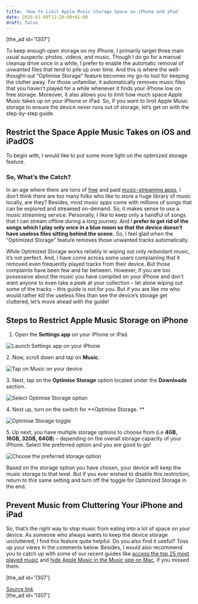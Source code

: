 ```yaml
---
title: 'How to Limit Apple Music Storage Space on iPhone and iPad'
date: 2020-01-09T12:20:00+01:00
draft: false
---
```


\[the\_ad id='1307'\]  
  

  

To keep enough open storage on my iPhone, I primarily target three main usual suspects: photos, videos, and music. Though I do go for a manual cleanup drive once in a while, I prefer to enable the automatic removal of unwanted files that tend to pile up over time. And this is where the well-thought-out “Optimise Storage” feature becomes my go-to tool for keeping the clutter away. For those unfamiliar, it automatically removes music files that you haven’t played for a while whenever it finds your iPhone low on free storage. Moreover, it also allows you to limit how much space Apple Music takes up on your iPhone or iPad. So, if you want to limit Apple Music storage to ensure the device never runs out of storage, let’s get on with the step-by-step guide.  

Restrict the Space Apple Music Takes on iOS and iPadOS
------------------------------------------------------

  

To begin with, I would like to put some more light on the optimized storage feature.  

### So, What’s the Catch?

  

In an age where there are tons of [free](https://beebom.com/best-free-music-apps/) and paid [music-streaming apps](https://beebom.com/iphone-music-streaming-apps/), I don’t think there are too many folks who like to store a huge library of music locally, are they? Besides, most music apps come with millions of songs that can be explored and streamed on-demand. So, it makes sense to use a music streaming service. Personally, I like to keep only a handful of songs that I can stream offline during a long journey. And I **prefer to get rid of the songs which I play only once in a blue moon so that the device doesn’t have useless files sitting behind the scene.** So, I feel glad when the “Optimized Storage” feature removes those unwanted tracks automatically.  

While Optimized Storage works reliably in wiping out only redundant music, it’s not perfect. And, I have come across some users complaining that it removed even frequently played tracks from their device. But those complaints have been few and far between. However, if you are too possessive about the music you have compiled on your iPhone and don’t want anyone to even take a peek at your collection – let alone wiping out some of the tracks – this guide is not for you. But if you are like me who would rather kill the useless files than see the device’s storage get cluttered, let’s move ahead with the guide!  

Steps to Restrict Apple Music Storage on iPhone
-----------------------------------------------

  

1.  Open the **Settings app** on your iPhone or iPad.
  

![Launch Settings app on your iPhone](https://beebom.com/wp-content/uploads/2020/01/Launch-Settings-app-on-your-iPhone.jpg)

2\. Now, scroll down and tap on **Music.**  

![Tap on Music on your device](https://beebom.com/wp-content/uploads/2020/01/Tap-on-Music-on-your-device-.jpg)

3\. Next, tap on the **Optimise Storage** option located under the **Downloads** section.  

![Select Optimise Storage option](https://beebom.com/wp-content/uploads/2020/01/Select-Optimise-Storage-option-.jpg)

  
  

  

4\. Next up, turn on the switch for **Optimise Storage. **  

![Optimise Storage toggle](https://beebom.com/wp-content/uploads/2020/01/Optimise-Storage-toggle-.jpg)

5\. Up next, you have multiple storage options to choose from (i.e **4GB, 16GB, 32GB, 64GB**) – depending on the overall storage capacity of your iPhone. Select the preferred option and you are good to go!  

![Choose the preferred storage option](https://beebom.com/wp-content/uploads/2020/01/Choose-the-preferred-storage-option.jpg)

Based on the storage option you have chosen, your device will keep the music storage to that level. But if you ever wished to disable this restriction, return to this same setting and turn off the toggle for Optimized Storage in the end.  

Prevent Music from Cluttering Your iPhone and iPad
--------------------------------------------------

  

So, that’s the right way to stop music from eating into a lot of space on your device. As someone who always wants to keep the device storage uncluttered, I find this feature quite helpful. Do you also find it useful? Toss up your views in the comments below. Besides, I would also recommend you to catch up with some of our recent guides like [access the top 25 most played music](https://beebom.com/how-access-top-25-most-played-songs-apple-music/) and [hide Apple Music in the Music app on Mac](https://beebom.com/how-hide-apple-music-macos-catalina-mac/), if you missed them.  

  
  
\[the\_ad id='1307'\]  
  
[Source link](https://beebom.com/how-limit-apple-music-storage-space-iphone-and-ipad/)  
\[the\_ad id='1307'\]